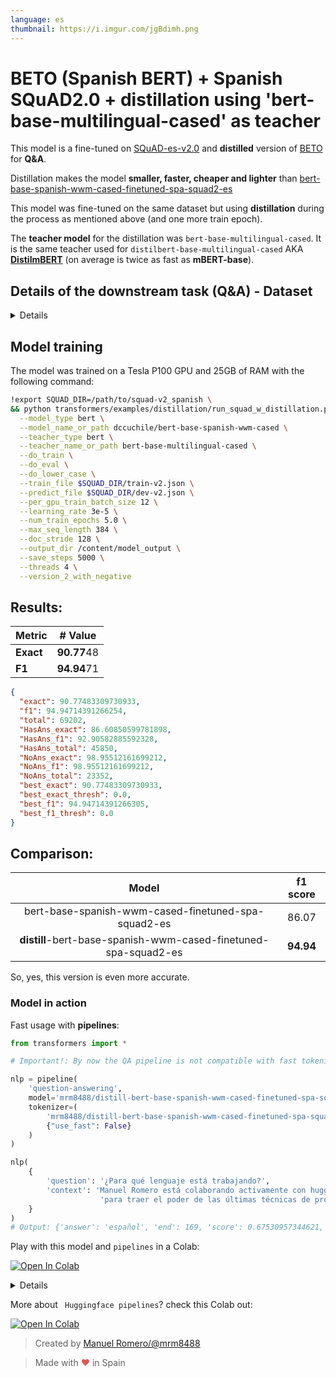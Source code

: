 ```yaml
---
language: es
thumbnail: https://i.imgur.com/jgBdimh.png
---
```


# BETO (Spanish BERT) + Spanish SQuAD2.0 + distillation using 'bert-base-multilingual-cased' as teacher

This model is a fine-tuned on [SQuAD-es-v2.0](https://github.com/ccasimiro88/TranslateAlignRetrieve) and **distilled** version of [BETO](https://github.com/dccuchile/beto) for **Q&A**.

Distillation makes the model **smaller, faster, cheaper and lighter** than [bert-base-spanish-wwm-cased-finetuned-spa-squad2-es](https://github.com/huggingface/transformers/blob/master/model_cards/mrm8488/bert-base-spanish-wwm-cased-finetuned-spa-squad2-es/README.md)

This model was fine-tuned on the same dataset but using **distillation** during the process as mentioned above (and one more train epoch).

The **teacher model** for the distillation was `bert-base-multilingual-cased`. It is the same teacher used for `distilbert-base-multilingual-cased` AKA [**DistilmBERT**](https://github.com/huggingface/transformers/tree/master/examples/distillation) (on average is twice as fast as **mBERT-base**).

## Details of the downstream task (Q&A) - Dataset

<details>

[SQuAD-es-v2.0](https://github.com/ccasimiro88/TranslateAlignRetrieve)

| Dataset                 | # Q&A |
| ----------------------- | ----- |
| SQuAD2.0 Train          | 130 K |
| SQuAD2.0-es-v2.0        | 111 K |
| SQuAD2.0 Dev            | 12 K  |
| SQuAD-es-v2.0-small Dev | 69 K  |

</details>

## Model training

The model was trained on a Tesla P100 GPU and 25GB of RAM with the following command:

```bash
!export SQUAD_DIR=/path/to/squad-v2_spanish \
&& python transformers/examples/distillation/run_squad_w_distillation.py \
  --model_type bert \
  --model_name_or_path dccuchile/bert-base-spanish-wwm-cased \
  --teacher_type bert \
  --teacher_name_or_path bert-base-multilingual-cased \
  --do_train \
  --do_eval \
  --do_lower_case \
  --train_file $SQUAD_DIR/train-v2.json \
  --predict_file $SQUAD_DIR/dev-v2.json \
  --per_gpu_train_batch_size 12 \
  --learning_rate 3e-5 \
  --num_train_epochs 5.0 \
  --max_seq_length 384 \
  --doc_stride 128 \
  --output_dir /content/model_output \
  --save_steps 5000 \
  --threads 4 \
  --version_2_with_negative
```

## Results:

| Metric    | # Value     |
| --------- | ----------- |
| **Exact** | **90.77**48 |
| **F1**    | **94.94**71 |

```json
{
  "exact": 90.77483309730933,
  "f1": 94.94714391266254,
  "total": 69202,
  "HasAns_exact": 86.60850599781898,
  "HasAns_f1": 92.90582885592328,
  "HasAns_total": 45850,
  "NoAns_exact": 98.95512161699212,
  "NoAns_f1": 98.95512161699212,
  "NoAns_total": 23352,
  "best_exact": 90.77483309730933,
  "best_exact_thresh": 0.0,
  "best_f1": 94.94714391266305,
  "best_f1_thresh": 0.0
}
```

## Comparison:

|                              Model                              | f1 score  |
| :-------------------------------------------------------------: | :-------: |
|       bert-base-spanish-wwm-cased-finetuned-spa-squad2-es       |   86.07   |
| **distill**-bert-base-spanish-wwm-cased-finetuned-spa-squad2-es | **94.94** |

So, yes, this version is even more accurate.

### Model in action

Fast usage with **pipelines**:

```python
from transformers import *

# Important!: By now the QA pipeline is not compatible with fast tokenizer, but they are working on it. So that pass the object to the tokenizer {"use_fast": False} as in the following example:

nlp = pipeline(
    'question-answering', 
    model='mrm8488/distill-bert-base-spanish-wwm-cased-finetuned-spa-squad2-es',
    tokenizer=(
        'mrm8488/distill-bert-base-spanish-wwm-cased-finetuned-spa-squad2-es',  
        {"use_fast": False}
    )
)

nlp(
    {
        'question': '¿Para qué lenguaje está trabajando?',
        'context': 'Manuel Romero está colaborando activamente con huggingface/transformers ' +
                    'para traer el poder de las últimas técnicas de procesamiento de lenguaje natural al idioma español'
    }
)
# Output: {'answer': 'español', 'end': 169, 'score': 0.67530957344621, 'start': 163}
```

Play with this model and ```pipelines``` in a Colab:

<a href="https://colab.research.google.com/github/mrm8488/shared_colab_notebooks/blob/master/Using_Spanish_BERT_fine_tuned_for_Q%26A_pipelines.ipynb" target="_parent"><img src="https://camo.githubusercontent.com/52feade06f2fecbf006889a904d221e6a730c194/68747470733a2f2f636f6c61622e72657365617263682e676f6f676c652e636f6d2f6173736574732f636f6c61622d62616467652e737667" alt="Open In Colab" data-canonical-src="https://colab.research.google.com/assets/colab-badge.svg"></a>

<details>

1.  Set the context and ask some questions:

![Set context and questions](https://media.giphy.com/media/mCIaBpfN0LQcuzkA2F/giphy.gif)

2.  Run predictions:

![Run the model](https://media.giphy.com/media/WT453aptcbCP7hxWTZ/giphy.gif)
</details>

More about ``` Huggingface pipelines```? check this Colab out:

<a href="https://colab.research.google.com/github/mrm8488/shared_colab_notebooks/blob/master/Huggingface_pipelines_demo.ipynb" target="_parent"><img src="https://camo.githubusercontent.com/52feade06f2fecbf006889a904d221e6a730c194/68747470733a2f2f636f6c61622e72657365617263682e676f6f676c652e636f6d2f6173736574732f636f6c61622d62616467652e737667" alt="Open In Colab" data-canonical-src="https://colab.research.google.com/assets/colab-badge.svg"></a>

> Created by [Manuel Romero/@mrm8488](https://twitter.com/mrm8488)

> Made with <span style="color: #e25555;">&hearts;</span> in Spain
